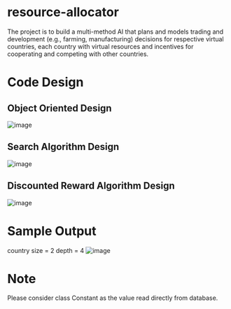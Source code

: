 # resource-allocator
The project is to build a multi-method AI that plans and models trading and development (e.g., farming, manufacturing) decisions for respective virtual countries, each country with virtual resources and incentives for cooperating and competing with other countries.

# Code Design

## Object Oriented Design
![image](https://user-images.githubusercontent.com/34231820/163538251-49e57fb6-9c95-4432-a1d4-c906d9680cd8.png)

## Search Algorithm Design
![image](https://user-images.githubusercontent.com/34231820/163538567-5428e8a2-6c6b-4c99-84b8-e3ace148587a.png)

## Discounted Reward Algorithm Design
![image](https://user-images.githubusercontent.com/34231820/163538528-f4a3fc06-b7b4-4970-9506-099bafaf9b01.png)

# Sample Output
country size = 2
depth = 4
![image](https://user-images.githubusercontent.com/34231820/163538347-8d1cdbf5-d4ca-489c-b145-f6137ddf874f.png)

# Note
Please consider class Constant as the value read directly from database.
